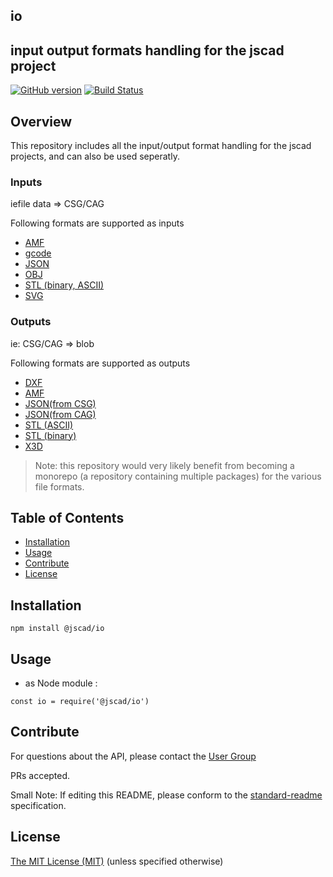 ## io

## input output formats handling for the jscad project

[![GitHub version](https://badge.fury.io/gh/jscad%2Fio.svg)](https://badge.fury.io/gh/jscad%2Fio)
[![Build Status](https://travis-ci.org/jscad/io.svg)](https://travis-ci.org/jscad/io)

## Overview

This repository includes all the input/output format handling for the jscad projects, and can also be used seperatly.

### Inputs

iefile data => CSG/CAG

Following formats are supported as inputs
 - [AMF](https://github.com/jscad/io/blob/master/src/parsers/parseAMF.js)
 - [gcode](https://github.com/jscad/io/blob/master/src/parsers/parseGCode.js)
 - [JSON](https://github.com/jscad/io/blob/master/src/parsers/parseJSON.js)
 - [OBJ](https://github.com/jscad/io/blob/master/src/parsers/parseOBJ.js)
 - [STL (binary, ASCII)](https://github.com/jscad/io/blob/master/src/parsers/parseSTL.js)
 - [SVG](https://github.com/jscad/io/blob/master/src/parsers/parseSVG.js)

### Outputs

ie: CSG/CAG => blob

Following formats are supported as outputs
  - [DXF](https://github.com/jscad/io/blob/master/src/writers/CAGToDxf.js)
  - [AMF](https://github.com/jscad/io/blob/master/src/writers/CSGToAMF.js)
  - [JSON(from CSG)](https://github.com/jscad/io/blob/master/src/writers/CSGToJson.js)
  - [JSON(from CAG)](https://github.com/jscad/io/blob/master/src/writers/CAGToJson.js)
  - [STL (ASCII)](https://github.com/jscad/io/blob/master/src/writers/CSGToStla.js)
  - [STL (binary)](https://github.com/jscad/io/blob/master/src/writers/CSGToStlb.js)
  - [X3D](https://github.com/jscad/io/blob/master/src/writers/CSGToX3D.js)

>Note: this repository would very likely benefit from becoming a monorepo (a repository containing multiple packages) for the various file formats.

## Table of Contents

- [Installation](#installation)
- [Usage](#usage)
- [Contribute](#contribute)
- [License](#license)


## Installation

```
npm install @jscad/io
```

## Usage

- as Node module :

```
const io = require('@jscad/io')
```


## Contribute

For questions about the API, please contact the [User Group](https://plus.google.com/communities/114958480887231067224)

PRs accepted.

Small Note: If editing this README, please conform to the [standard-readme](https://github.com/RichardLitt/standard-readme) specification.


## License

[The MIT License (MIT)](https://github.com/jscad/io/blob/master/LICENSE)
(unless specified otherwise)
